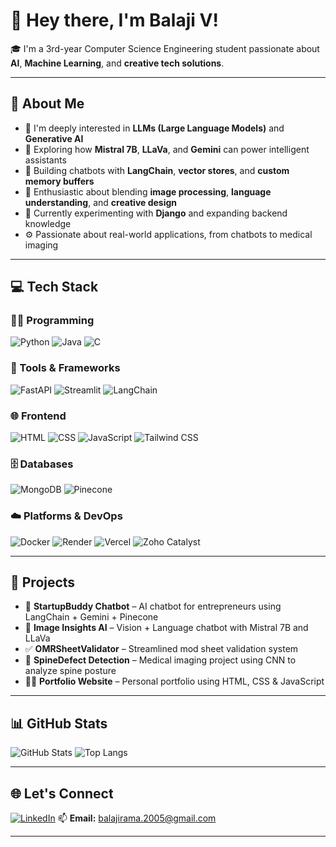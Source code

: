 # 👋 Hey there, I'm Balaji V!

🎓 I'm a 3rd-year Computer Science Engineering student passionate about **AI**, **Machine Learning**, and **creative tech solutions**.

---

## 🧠 About Me

- 🤖 I'm deeply interested in **LLMs (Large Language Models)** and **Generative AI**
- 🧠 Exploring how **Mistral 7B**, **LLaVa**, and **Gemini** can power intelligent assistants
- 💬 Building chatbots with **LangChain**, **vector stores**, and **custom memory buffers**
- 🧠 Enthusiastic about blending **image processing**, **language understanding**, and **creative design**
- 🧪 Currently experimenting with **Django** and expanding backend knowledge
- ⚙️ Passionate about real-world applications, from chatbots to medical imaging

---

## 💻 Tech Stack

### 👨‍💻 Programming
![Python](https://img.shields.io/badge/-Python-3776AB?style=flat&logo=python&logoColor=white)
![Java](https://img.shields.io/badge/-Java-007396?style=flat&logo=java&logoColor=white)
![C](https://img.shields.io/badge/-C-00599C?style=flat&logo=c&logoColor=white)

### 🧰 Tools & Frameworks
![FastAPI](https://img.shields.io/badge/-FastAPI-009688?style=flat&logo=fastapi&logoColor=white)
![Streamlit](https://img.shields.io/badge/-Streamlit-FF4B4B?style=flat&logo=streamlit&logoColor=white)
![LangChain](https://img.shields.io/badge/-LangChain-333?style=flat&logo=chainlink&logoColor=white)

### 🌐 Frontend
![HTML](https://img.shields.io/badge/-HTML5-E34F26?style=flat&logo=html5&logoColor=white)
![CSS](https://img.shields.io/badge/-CSS3-1572B6?style=flat&logo=css3&logoColor=white)
![JavaScript](https://img.shields.io/badge/-JavaScript-F7DF1E?style=flat&logo=javascript&logoColor=black)
![Tailwind CSS](https://img.shields.io/badge/-Tailwind_CSS-38B2AC?style=flat&logo=tailwind-css&logoColor=white)

### 🗄️ Databases
![MongoDB](https://img.shields.io/badge/-MongoDB-47A248?style=flat&logo=mongodb&logoColor=white)
![Pinecone](https://img.shields.io/badge/-Pinecone-0A9396?style=flat&logo=data&logoColor=white)


### ☁️ Platforms & DevOps
![Docker](https://img.shields.io/badge/-Docker-2496ED?style=flat&logo=docker&logoColor=white)
![Render](https://img.shields.io/badge/-Render-46E3B7?style=flat&logo=render&logoColor=black)
![Vercel](https://img.shields.io/badge/-Vercel-000000?style=flat&logo=vercel&logoColor=white)
![Zoho Catalyst](https://img.shields.io/badge/-Zoho%20Catalyst-E9382D?style=flat&logo=zoho&logoColor=white)

---

## 🚀 Projects

- 💼 **StartupBuddy Chatbot** – AI chatbot for entrepreneurs using LangChain + Gemini + Pinecone
- 🧠 **Image Insights AI** – Vision + Language chatbot with Mistral 7B and LLaVa
- ✅ **OMRSheetValidator** – Streamlined mod sheet validation system
- 🩻 **SpineDefect Detection** – Medical imaging project using CNN to analyze spine posture
- 🧑‍💻 **Portfolio Website** – Personal portfolio using HTML, CSS & JavaScript

---

## 📊 GitHub Stats

![GitHub Stats](https://github-readme-stats.vercel.app/api?username=Balaji1472&show_icons=true&theme=tokyonight)
![Top Langs](https://github-readme-stats.vercel.app/api/top-langs/?username=Balaji1472&layout=compact&theme=tokyonight)


---

## 🌐 Let's Connect

[![LinkedIn](https://img.shields.io/badge/LinkedIn-blue?style=flat&logo=linkedin)](https://www.linkedin.com/in/1472BalajiV/)
📫 **Email:** balajirama.2005@gmail.com

---


